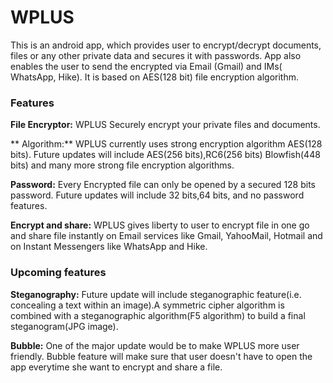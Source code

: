 # WPLUS
This is an android app, which provides user to encrypt/decrypt documents, files or any other private data and secures it with passwords. App also enables the user to send the encrypted via Email (Gmail) and IMs( WhatsApp, Hike). It is based on AES(128 bit) file encryption algorithm.

### Features

**File Encryptor:** WPLUS Securely encrypt your private files and documents.

** Algorithm:** WPLUS currently uses strong encryption algorithm AES(128 bits). Future updates will include AES(256 bits),RC6(256 bits) Blowfish(448 bits) and many more strong file encryption algorithms.

**Password:** Every Encrypted file can only be opened by a secured 128 bits password. Future updates will include 32 bits,64 bits, and no password features.

**Encrypt and share:** WPLUS gives liberty to user to encrypt file in one go and share file instantly on Email services like Gmail, YahooMail, Hotmail and on Instant Messengers like WhatsApp and Hike.

### Upcoming features

**Steganography:** Future update will include steganographic feature(i.e. concealing a text within an image).A symmetric cipher algorithm is combined with a steganographic algorithm(F5 algorithm) to build a final steganogram(JPG image).

**Bubble:** One of the major update would be to make WPLUS more user friendly. Bubble feature will make sure that user doesn't have to open the app everytime she want to encrypt and share a file.



